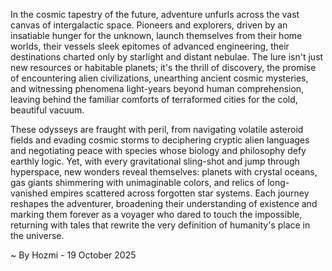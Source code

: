 
In the cosmic tapestry of the future, adventure unfurls across the vast canvas of intergalactic space. Pioneers and explorers, driven by an insatiable hunger for the unknown, launch themselves from their home worlds, their vessels sleek epitomes of advanced engineering, their destinations charted only by starlight and distant nebulae. The lure isn't just new resources or habitable planets; it's the thrill of discovery, the promise of encountering alien civilizations, unearthing ancient cosmic mysteries, and witnessing phenomena light-years beyond human comprehension, leaving behind the familiar comforts of terraformed cities for the cold, beautiful vacuum.

These odysseys are fraught with peril, from navigating volatile asteroid fields and evading cosmic storms to deciphering cryptic alien languages and negotiating peace with species whose biology and philosophy defy earthly logic. Yet, with every gravitational sling-shot and jump through hyperspace, new wonders reveal themselves: planets with crystal oceans, gas giants shimmering with unimaginable colors, and relics of long-vanished empires scattered across forgotten star systems. Each journey reshapes the adventurer, broadening their understanding of existence and marking them forever as a voyager who dared to touch the impossible, returning with tales that rewrite the very definition of humanity's place in the universe.

~ By Hozmi - 19 October 2025
